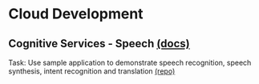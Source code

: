 # Cloud Development
## Cognitive Services - Speech [(docs)](https://azure.microsoft.com/en-us/services/cognitive-services/speech-translation/)

Task: Use sample application to demonstrate speech recognition, speech  synthesis, intent recognition and translation [(repo)](https://github.com/Azure-Samples/cognitive-services-speech-sdk)

